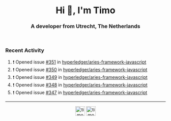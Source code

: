 <h1 align="center">Hi 👋, I'm Timo</h1>
<h3 align="center">A developer from Utrecht, The Netherlands</h3>
<br/>
<!-- https://github.com/rahuldkjain/github-profile-readme-generator --!>

<!--  <p align="left"><img src="https://github-readme-stats.vercel.app/api?username=timoglastra&show_icons=true&count_private=true&" alt="timoglastra" /></p> --!>

<!--
Github language stats
<p align="left"><img src="https://github-readme-stats.vercel.app/api/top-langs/?username=timoglastra&layout=compact" alt="timoglastra" /><p>
-->

<!-- Codestats language stats -->
<!-- <p align="left"><img src="https://codestats-readme.vercel.app/api/top-langs/?username=timoglastra&layout=compact&language_count=12" alt="timoglastra" /><p>    --!>
  
<h3>Recent Activity</h3>

<!--START_SECTION:activity-->
1. ❗️ Opened issue [#351](https://github.com/hyperledger/aries-framework-javascript/issues/351) in [hyperledger/aries-framework-javascript](https://github.com/hyperledger/aries-framework-javascript)
2. ❗️ Opened issue [#350](https://github.com/hyperledger/aries-framework-javascript/issues/350) in [hyperledger/aries-framework-javascript](https://github.com/hyperledger/aries-framework-javascript)
3. ❗️ Opened issue [#349](https://github.com/hyperledger/aries-framework-javascript/issues/349) in [hyperledger/aries-framework-javascript](https://github.com/hyperledger/aries-framework-javascript)
4. ❗️ Opened issue [#348](https://github.com/hyperledger/aries-framework-javascript/issues/348) in [hyperledger/aries-framework-javascript](https://github.com/hyperledger/aries-framework-javascript)
5. ❗️ Opened issue [#347](https://github.com/hyperledger/aries-framework-javascript/issues/347) in [hyperledger/aries-framework-javascript](https://github.com/hyperledger/aries-framework-javascript)
<!--END_SECTION:activity-->

---

<p align="center">
<a href="https://twitter.com/timoglastra" target="blank"><img align="center" src="https://cdn.jsdelivr.net/npm/simple-icons@3.0.1/icons/twitter.svg" alt="timoglastra" height="30" width="30" /></a>
<a href="https://linkedin.com/in/timoglastra" target="blank"><img align="center" src="https://cdn.jsdelivr.net/npm/simple-icons@3.0.1/icons/linkedin.svg" alt="timoglastra" height="30" width="30" /></a>
</p>



